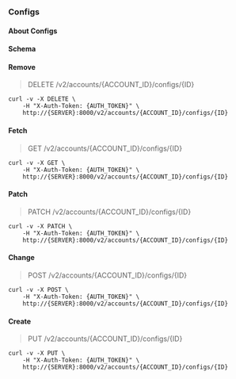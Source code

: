 ### Configs

#### About Configs

#### Schema



#### Remove

> DELETE /v2/accounts/{ACCOUNT_ID}/configs/{ID}

```shell
curl -v -X DELETE \
    -H "X-Auth-Token: {AUTH_TOKEN}" \
    http://{SERVER}:8000/v2/accounts/{ACCOUNT_ID}/configs/{ID}
```

#### Fetch

> GET /v2/accounts/{ACCOUNT_ID}/configs/{ID}

```shell
curl -v -X GET \
    -H "X-Auth-Token: {AUTH_TOKEN}" \
    http://{SERVER}:8000/v2/accounts/{ACCOUNT_ID}/configs/{ID}
```

#### Patch

> PATCH /v2/accounts/{ACCOUNT_ID}/configs/{ID}

```shell
curl -v -X PATCH \
    -H "X-Auth-Token: {AUTH_TOKEN}" \
    http://{SERVER}:8000/v2/accounts/{ACCOUNT_ID}/configs/{ID}
```

#### Change

> POST /v2/accounts/{ACCOUNT_ID}/configs/{ID}

```shell
curl -v -X POST \
    -H "X-Auth-Token: {AUTH_TOKEN}" \
    http://{SERVER}:8000/v2/accounts/{ACCOUNT_ID}/configs/{ID}
```

#### Create

> PUT /v2/accounts/{ACCOUNT_ID}/configs/{ID}

```shell
curl -v -X PUT \
    -H "X-Auth-Token: {AUTH_TOKEN}" \
    http://{SERVER}:8000/v2/accounts/{ACCOUNT_ID}/configs/{ID}
```

